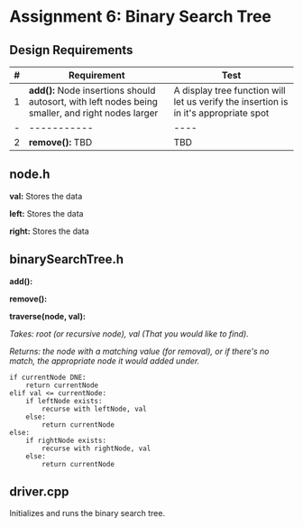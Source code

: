 # Assignment 6: Binary Search Tree

## Design Requirements
|#|Requirement|Test|
|-|-----------|----|
|1|**add():** Node insertions should autosort, with left nodes being smaller, and right nodes larger|A display tree function will let us verify the insertion is in it's appropriate spot|
|-|-----------|----|
|2|**remove():** TBD|TBD|

## node.h
**val:** Stores the data

**left:** Stores the data

**right:** Stores the data

## binarySearchTree.h
**add():**

**remove():**

**traverse(node, val):**

*Takes: root (or recursive node), val (That you would like to find).*

*Returns: the node with a matching value (for removal), or if there's no match, the appropriate node it would added under.*

    if currentNode DNE:
        return currentNode
    elif val <= currentNode:
        if leftNode exists:
            recurse with leftNode, val
        else:
            return currentNode
    else:
        if rightNode exists:
            recurse with rightNode, val
        else:
            return currentNode

## driver.cpp
Initializes and runs the binary search tree.